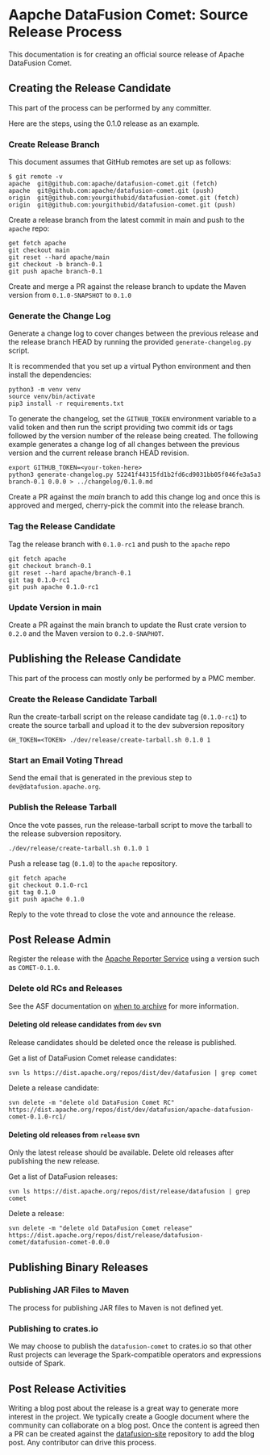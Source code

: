 <!--
Licensed to the Apache Software Foundation (ASF) under one
or more contributor license agreements.  See the NOTICE file
distributed with this work for additional information
regarding copyright ownership.  The ASF licenses this file
to you under the Apache License, Version 2.0 (the
"License"); you may not use this file except in compliance
with the License.  You may obtain a copy of the License at

  http://www.apache.org/licenses/LICENSE-2.0

Unless required by applicable law or agreed to in writing,
software distributed under the License is distributed on an
"AS IS" BASIS, WITHOUT WARRANTIES OR CONDITIONS OF ANY
KIND, either express or implied.  See the License for the
specific language governing permissions and limitations
under the License.
-->

# Aapche DataFusion Comet: Source Release Process

This documentation is for creating an official source release of Apache DataFusion Comet.

## Creating the Release Candidate

This part of the process can be performed by any committer.

Here are the steps, using the 0.1.0 release as an example.

### Create Release Branch

This document assumes that GitHub remotes are set up as follows:

```shell
$ git remote -v
apache	git@github.com:apache/datafusion-comet.git (fetch)
apache	git@github.com:apache/datafusion-comet.git (push)
origin	git@github.com:yourgithubid/datafusion-comet.git (fetch)
origin	git@github.com:yourgithubid/datafusion-comet.git (push)
```

Create a release branch from the latest commit in main and push to the `apache` repo:

```shell
get fetch apache
git checkout main
git reset --hard apache/main
git checkout -b branch-0.1
git push apache branch-0.1
```

Create and merge a PR against the release branch to update the Maven version from `0.1.0-SNAPSHOT` to `0.1.0`

### Generate the Change Log

Generate a change log to cover changes between the previous release and the release branch HEAD by running
the provided `generate-changelog.py` script.

It is recommended that you set up a virtual Python environment and then install the dependencies:

```shell
python3 -m venv venv
source venv/bin/activate
pip3 install -r requirements.txt
```

To generate the changelog, set the `GITHUB_TOKEN` environment variable to a valid token and then run the script
providing two commit ids or tags followed by the version number of the release being created. The following
example generates a change log of all changes between the previous version and the current release branch HEAD revision.

```shell
export GITHUB_TOKEN=<your-token-here>
python3 generate-changelog.py 52241f44315fd1b2fd6cd9031bb05f046fe3a5a3 branch-0.1 0.0.0 > ../changelog/0.1.0.md
```

Create a PR against the _main_ branch to add this change log and once this is approved and merged, cherry-pick the
commit into the release branch.

### Tag the Release Candidate

Tag the release branch with `0.1.0-rc1` and push to the `apache` repo

```shell
git fetch apache
git checkout branch-0.1
git reset --hard apache/branch-0.1
git tag 0.1.0-rc1
git push apache 0.1.0-rc1
```

### Update Version in main

Create a PR against the main branch to update the Rust crate version to `0.2.0` and the Maven version to `0.2.0-SNAPHOT`.

## Publishing the Release Candidate

This part of the process can mostly only be performed by a PMC member.

### Create the Release Candidate Tarball

Run the create-tarball script on the release candidate tag (`0.1.0-rc1`) to create the source tarball and upload it to the dev subversion repository

```shell
GH_TOKEN=<TOKEN> ./dev/release/create-tarball.sh 0.1.0 1
```

### Start an Email Voting Thread

Send the email that is generated in the previous step to `dev@datafusion.apache.org`.

### Publish the Release Tarball

Once the vote passes, run the release-tarball script to move the tarball to the release subversion repository.

```shell
./dev/release/create-tarball.sh 0.1.0 1
```

Push a release tag (`0.1.0`) to the `apache` repository.

```shell
git fetch apache
git checkout 0.1.0-rc1
git tag 0.1.0
git push apache 0.1.0
```

Reply to the vote thread to close the vote and announce the release.

## Post Release Admin

Register the release with the [Apache Reporter Service](https://reporter.apache.org/addrelease.html?datafusion) using
a version such as `COMET-0.1.0`.

### Delete old RCs and Releases

See the ASF documentation on [when to archive](https://www.apache.org/legal/release-policy.html#when-to-archive)
for more information.

#### Deleting old release candidates from `dev` svn

Release candidates should be deleted once the release is published.

Get a list of DataFusion Comet release candidates:

```shell
svn ls https://dist.apache.org/repos/dist/dev/datafusion | grep comet
```

Delete a release candidate:

```shell
svn delete -m "delete old DataFusion Comet RC" https://dist.apache.org/repos/dist/dev/datafusion/apache-datafusion-comet-0.1.0-rc1/
```

#### Deleting old releases from `release` svn

Only the latest release should be available. Delete old releases after publishing the new release.

Get a list of DataFusion releases:

```shell
svn ls https://dist.apache.org/repos/dist/release/datafusion | grep comet
```

Delete a release:

```shell
svn delete -m "delete old DataFusion Comet release" https://dist.apache.org/repos/dist/release/datafusion-comet/datafusion-comet-0.0.0
```

## Publishing Binary Releases

### Publishing JAR Files to Maven

The process for publishing JAR files to Maven is not defined yet.

### Publishing to crates.io

We may choose to publish the `datafusion-comet` to crates.io so that other Rust projects can leverage the
Spark-compatible operators and expressions outside of Spark.

## Post Release Activities

Writing a blog post about the release is a great way to generate more interest in the project. We typically create a
Google document where the community can collaborate on a blog post. Once the content is agreed then a PR can be
created against the [datafusion-site](https://github.com/apache/datafusion-site) repository to add the blog post. Any
contributor can drive this process.
